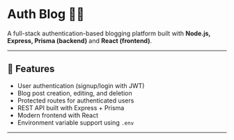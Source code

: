 # Auth Blog 📝🔐

A full-stack authentication-based blogging platform built with **Node.js, Express, Prisma (backend)** and **React (frontend)**.

---

## 🚀 Features
- User authentication (signup/login with JWT)
- Blog post creation, editing, and deletion
- Protected routes for authenticated users
- REST API built with Express + Prisma
- Modern frontend with React
- Environment variable support using `.env`

---
